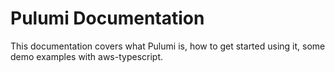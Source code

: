 # Pulumi Documentation 
This documentation covers what Pulumi is, how to get started using it, some demo examples with aws-typescript.